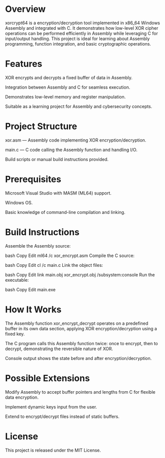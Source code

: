 # Overview
xorcrypt64 is a encryption/decryption tool implemented in x86_64 Windows Assembly and integrated with C. It demonstrates how low-level XOR cipher operations can be performed efficiently in Assembly while leveraging C for input/output handling. This project is ideal for learning about Assembly programming, function integration, and basic cryptographic operations.

# Features
XOR encrypts and decrypts a fixed buffer of data in Assembly.

Integration between Assembly and C for seamless execution.

Demonstrates low-level memory and register manipulation.

Suitable as a learning project for Assembly and cybersecurity concepts.

# Project Structure
xor.asm — Assembly code implementing XOR encryption/decryption.

main.c — C code calling the Assembly function and handling I/O.

Build scripts or manual build instructions provided.

# Prerequisites
Microsoft Visual Studio with MASM (ML64) support.

Windows OS.

Basic knowledge of command-line compilation and linking.

# Build Instructions
Assemble the Assembly source:

bash
Copy
Edit
ml64 /c xor_encrypt.asm
Compile the C source:

bash
Copy
Edit
cl /c main.c
Link the object files:

bash
Copy
Edit
link main.obj xor_encrypt.obj /subsystem:console
Run the executable:

bash
Copy
Edit
main.exe
# How It Works
The Assembly function xor_encrypt_decrypt operates on a predefined buffer in its own data section, applying XOR encryption/decryption using a fixed key.

The C program calls this Assembly function twice: once to encrypt, then to decrypt, demonstrating the reversible nature of XOR.

Console output shows the state before and after encryption/decryption.

# Possible Extensions
Modify Assembly to accept buffer pointers and lengths from C for flexible data encryption.

Implement dynamic keys input from the user.

Extend to encrypt/decrypt files instead of static buffers.

# License
This project is released under the MIT License.

